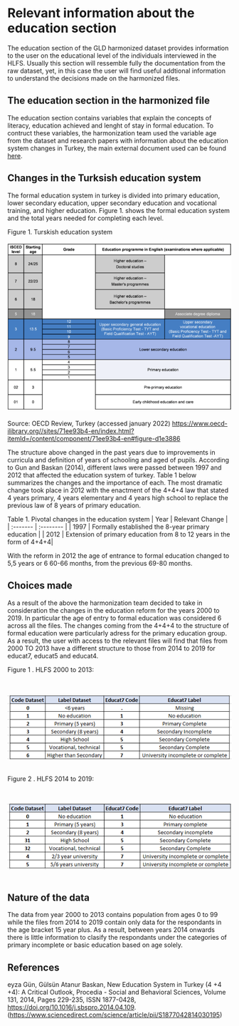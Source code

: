 
# Relevant information about the education section

The education section of the GLD harmonized dataset provides information to the user on the educational level of the individuals interviewed in the HLFS. Usually this section will ressemble fully the documentation from the raw dataset, yet, in this case the user will find useful addtional information to understand the decisions made on the harmonized files.

## The education section in the harmonized file

The education section contains variables that explain the concepts of literacy, education achieved and lenght of stay in formal education. To contruct these variables, the harmonization team used the variable age from the dataset and research papers with information about the education system changes in Turkey, the main external document used can be found [here](/Support/Country%20Survey%20Details/TUR/HLFS/Utilities/education_paper.pdf). 

## Changes in the Turksish education system

The formal education system in turkey is divided into primary education, lower secondary education, upper secondary education and vocational training, and  higher education. Figure 1. shows the formal education system and the total years needed for completing each level. 

Figure 1. Turskish education system
<br></br>
![image1](/Support/Country%20Survey%20Details/TUR/HLFS/Utilities/image1.png)
<br></br>
Source: OECD Review, Turkey (accessed january 2022) https://www.oecd-ilibrary.org//sites/71ee93b4-en/index.html?itemId=/content/component/71ee93b4-en#figure-d1e3886


The structure above changed in the past years due to improvements in curricula and definition of years of schooling and aged of pupils. According to Gun and Baskan (2014), different laws were passed between 1997 and 2012 that affected the education system of turkey. Table 1 below summarizes the changes and the importance of each. The most dramatic change took place in 2012 with the enactment of the 4+4+4 law that stated 4 years primary, 4 years elementary and 4 years high school to replace the previous law of 8 years of primary education.

Table 1. Pivotal changes in the education system
| Year	| Relevant Change	|
| :-------	| :--------	 	|
| 1997	| Formally established the 8-year primary education	|
| 2012	| Extension of primary education from 8 to 12 years in the form of 4+4+4|

With the reform in 2012 the age of entrance to formal education changed to 5,5 years or 6 60-66 months, from the previous 69-80 months.


## Choices made

As a result of the above the harmonization team decided to take in consideration the changes in the education reform for the years 2000 to 2019. In particular the age of entry to formal education was considered 6 across all the files. The changes coming from the 4+4+4 to the structure of formal education were particularly adress for the primary education group. As a result, the user with access to the relevant files will find that files from 2000 TO 2013 have a different structure to those from 2014 to 2019 for educat7, educat5 and educat4.

Figure 1 . HLFS 2000 to 2013:

<br></br>
![educ2013](/Support/Country%20Survey%20Details/TUR/HLFS/Utilities/educ_2013.png)
<br></br>

Figure 2 . HLFS 2014 to 2019:

<br></br>
![educ2014](/Support/Country%20Survey%20Details/TUR/HLFS/Utilities/educ_2014.png)
<br></br>

## Nature of the data

The data from year 2000 to 2013 contains population from ages 0 to 99 while the files from 2014 to 2019 contain only data for the respondants in the age bracket 15 year plus. As a result, between years 2014 onwards there is little information to clasify the respondants under the categories of primary incomplete or basic education based on age solely. 


## References
eyza Gün, Gülsün Atanur Baskan,
New Education System in Turkey (4 +4 +4): A Critical Outlook,
Procedia - Social and Behavioral Sciences,
Volume 131,
2014,
Pages 229-235,
ISSN 1877-0428,
https://doi.org/10.1016/j.sbspro.2014.04.109.
(https://www.sciencedirect.com/science/article/pii/S1877042814030195)


